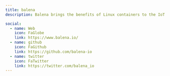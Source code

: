 ```yaml
---
title: balena
description: Balena brings the benefits of Linux containers to the IoT. Develop iteratively, deploy safely, and manage at scale.

social:
  - name: Web
    icon: FaGlobe
    link: https://www.balena.io/
  - name: github
    icon: FaGithub
    link: https://github.com/balena-io
  - name: twitter
    icon: FaTwitter
    link: https://twitter.com/balena_io
---
```

